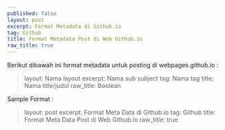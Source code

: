 ```yaml
---
published: false
layout: post
excerpt: Format Metadata di Github.io
tag: Github
title: Format Metadata Post di Web Github.io
raw_title: true
---
```

Berikut dibawah ini format metadata untuk posting di webpages.github.io :
>	layout: Nama layout 
	excerpt: Nama sub subject 
	tag: Nama tag 
	title: Nama title/judul 
	raw_title: Boolean 

Sample Format :
>	layout: post 
	excerpt: Format Meta Data di Github.io 
	tag: Github 
	title: Format Meta Data Post di Web Github.io 
	raw_title: true